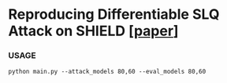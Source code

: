 # Reproducing Differentiable SLQ Attack on SHIELD [[paper](https://arxiv.org/abs/1902.00541)]

### USAGE
```
python main.py --attack_models 80,60 --eval_models 80,60
```
